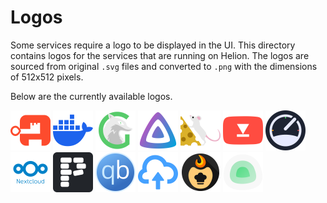 # Logos

Some services require a logo to be displayed in the UI. This directory contains logos for the services that are running on Helion. The logos are sourced from original `.svg` files and converted to `.png` with the dimensions of 512x512 pixels.

Below are the currently available logos.

<img src="authentik.png" height="64px" alt="Authentik Logo" />
<img src="docker.png" height="64px" alt="Docker Logo" />
<img src="glances.png" height="64px" alt="Glances Logo" />
<img src="jellyfin.png" height="64px" alt="Jellyfin Logo" />
<img src="leanish.png" height="64px" alt="Leanish Logo" />
<img src="metube.png" height="64px" alt="MeTube Logo" />
<img src="myspeed.png" height="64px" alt="MySpeed Logo" />
<img src="nextcloud.png" height="64px" alt="Nextcloud Logo" />
<img src="planka.png" height="64px" alt="Planka Logo" />
<img src="qbittorrent.png" height="64px" alt="qBittorrent Logo" />
<img src="send.png" height="64px" alt="Send Logo" />
<img src="tandoor.png" height="64px" alt="Tandoor Logo" />
<img src="uptime-kuma.png" height="64px" alt="Uptime Kuma Logo" />
